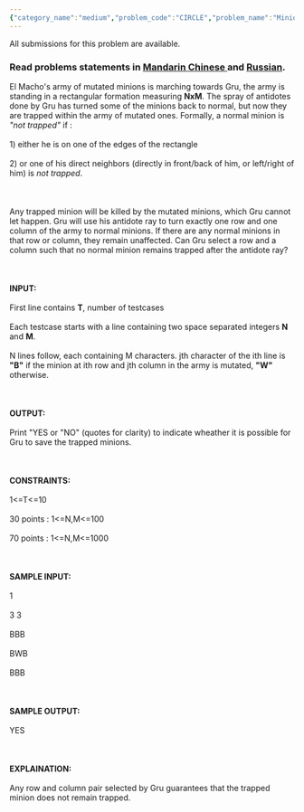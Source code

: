 ```yaml
---
{"category_name":"medium","problem_code":"CIRCLE","problem_name":"Minion Circle","languages_supported":{"0":"ADA","1":"ASM","2":"BASH","3":"BF","4":"C","5":"C99 strict","6":"CAML","7":"CLOJ","8":"CLPS","9":"CPP 4.3.2","10":"CPP 4.9.2","11":"CPP14","12":"CS2","13":"D","14":"ERL","15":"FORT","16":"FS","17":"GO","18":"HASK","19":"ICK","20":"ICON","21":"JAVA","22":"JS","23":"LISP clisp","24":"LISP sbcl","25":"LUA","26":"NEM","27":"NICE","28":"NODEJS","29":"PAS fpc","30":"PAS gpc","31":"PERL","32":"PERL6","33":"PHP","34":"PIKE","35":"PRLG","36":"PYTH","37":"PYTH 3.4","38":"RUBY","39":"SCALA","40":"SCM guile","41":"SCM qobi","42":"ST","43":"TCL","44":"TEXT","45":"WSPC"},"max_timelimit":2,"source_sizelimit":50000,"problem_author":"piyushkumar","problem_tester":"balajiganapath","date_added":"20-04-2014","tags":{"0":"dynamic","1":"easy","2":"ltime11","3":"piyushkumar","4":"prefix"},"editorial_url":"http://discuss.codechef.com/problems/CIRCLE","time":{"view_start_date":1398587400,"submit_start_date":1398587400,"visible_start_date":1398587400,"end_date":1735669800},"layout":"problem"}
---
```

<span class="solution-visible-txt">All submissions for this problem are available.</span><h3> Read problems statements in <a target="_blank" href="http://www.codechef.com/download/translated/LTIME11/mandarin/CIRCLE.pdf">Mandarin Chinese </a> and <a target="_blank" href="http://www.codechef.com/download/translated/LTIME11/russian/CIRCLE.pdf">Russian</a>.</h3>
<p>El Macho's army of mutated minions is marching towards Gru, the army is standing in a rectangular formation measuring <b>NxM</b>. The spray of antidotes done by Gru has turned some of the minions back to normal, but now they are trapped within the army of mutated ones. Formally, a normal minion is <i>"not trapped"</i> if :<br /><br />
1) either he is on one of the edges of the rectangle<br /><br />
2) or one of his direct neighbors (directly in front/back of him, or left/right of him) is <i>not trapped</i>.<br /><br />
<br /><br />
Any trapped minion will be killed by the mutated minions, which Gru cannot let happen. Gru will use his antidote ray to turn exactly one row and one column of the army to normal minions. If there are any normal minions in that row or column, they remain unaffected. Can Gru select a row and a column such that no normal minion remains trapped after the antidote ray?<br /><br />
<br /><br />
<b>INPUT:</b><br /><br />
First line contains <b>T</b>, number of testcases<br /><br />
Each testcase starts with a line containing two space separated integers <b>N</b> and <b>M</b>.<br /><br />
N lines follow, each containing M characters. jth character of the ith line is <b>"B"</b> if the minion at ith row and jth column in the army is mutated, <b>"W"</b> otherwise.<br /><br />
<br /><br />
<b>OUTPUT:</b><br /><br />
Print "YES or "NO" (quotes for clarity) to indicate wheather it is possible for Gru to save the trapped minions.<br /><br />
<br /><br />
<b>CONSTRAINTS:</b><br /><br />
1&lt;=T&lt;=10<br /><br />
30 points : 1&lt;=N,M&lt;=100<br /><br />
70 points : 1&lt;=N,M&lt;=1000<br /><br />
<br /><br />
<b>SAMPLE INPUT:</b><br /><br />
1<br /><br />
3 3<br /><br />
BBB<br /><br />
BWB<br /><br />
BBB<br /><br />
<br /><br />
<b>SAMPLE OUTPUT:</b><br /><br />
YES<br /><br />
<br /><br />
<b>EXPLAINATION:</b><br /><br />
Any row and column pair selected by Gru guarantees that the trapped minion does not remain trapped.<br /></p>
